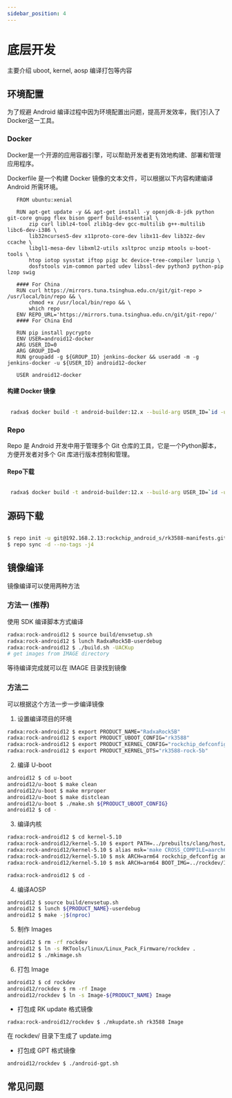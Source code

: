 ```yaml
---
sidebar_position: 4
---
```


# 底层开发

主要介绍 uboot, kernel, aosp 编译打包等内容

## 环境配置

为了规避 Android 编译过程中因为环境配置出问题，提高开发效率，我们引入了Docker这一工具。

### Docker

Docker是一个开源的应用容器引擎，可以帮助开发者更有效地构建、部署和管理应用程序。

Dockerfile 是一个构建 Docker 镜像的文本文件，可以根据以下内容构建编译 Android 所需环境。

```
   FROM ubuntu:xenial

   RUN apt-get update -y && apt-get install -y openjdk-8-jdk python git-core gnupg flex bison gperf build-essential \
       zip curl liblz4-tool zlib1g-dev gcc-multilib g++-multilib libc6-dev-i386 \
       lib32ncurses5-dev x11proto-core-dev libx11-dev lib32z-dev ccache \
       libgl1-mesa-dev libxml2-utils xsltproc unzip mtools u-boot-tools \
       htop iotop sysstat iftop pigz bc device-tree-compiler lunzip \
       dosfstools vim-common parted udev libssl-dev python3 python-pip lzop swig

   #### For China
   RUN curl https://mirrors.tuna.tsinghua.edu.cn/git/git-repo > /usr/local/bin/repo && \
       chmod +x /usr/local/bin/repo && \
       which repo
   ENV REPO_URL='https://mirrors.tuna.tsinghua.edu.cn/git/git-repo/'
   #### For China End

   RUN pip install pycrypto
   ENV USER=android12-docker
   ARG USER_ID=0
   ARG GROUP_ID=0
   RUN groupadd -g ${GROUP_ID} jenkins-docker && useradd -m -g jenkins-docker -u ${USER_ID} android12-docker

   USER android12-docker

```

#### 构建 Docker 镜像

```bash

 radxa$ docker build -t android-builder:12.x --build-arg USER_ID=`id -u` --build-arg GROUP_ID=`id -g` $(which-dir-dockerfile-in)

```

### Repo

Repo 是 Android 开发中用于管理多个 Git 仓库的工具，它是一个Python脚本，方便开发者对多个 Git 库进行版本控制和管理。

#### Repo下载

```bash

 radxa$ docker build -t android-builder:12.x --build-arg USER_ID=`id -u` --build-arg GROUP_ID=`id -g` $(which-dir-dockerfile-in)

```

## 源码下载

```bash

$ repo init -u git@192.168.2.13:rockchip_android_s/rk3588-manifests.git -b Android12_Radxa_rkr14 -m rockchip-s-local.xml
$ repo sync -d --no-tags -j4

```

## 镜像编译

镜像编译可以使用两种方法

### 方法一 (**推荐**)

使用 SDK 编译脚本方式编译

```bash
radxa:rock-android12 $ source build/envsetup.sh
radxa:rock-android12 $ lunch RadxaRock5B-userdebug
radxa:rock-android12 $ ./build.sh -UACKup
# get images from IMAGE directory
```

等待编译完成就可以在 IMAGE 目录找到镜像

### 方法二

可以根据这个方法一步一步编译镜像

1. 设置编译项目的环境

```bash
radxa:rock-android12 $ export PRODUCT_NAME="RadxaRock5B"
radxa:rock-android12 $ export PRODUCT_UBOOT_CONFIG="rk3588"
radxa:rock-android12 $ export PRODUCT_KERNEL_CONFIG="rockchip_defconfig"
radxa:rock-android12 $ export PRODUCT_KERNEL_DTS="rk3588-rock-5b"
```

2. 编译 U-boot

```bash
android12 $ cd u-boot
android12/u-boot $ make clean
android12/u-boot $ make mrproper
android12/u-boot $ make distclean
android12/u-boot $ ./make.sh ${PRODUCT_UBOOT_CONFIG}
android12 $ cd -
```

3. 编译内核

```bash
radxa:rock-android12 $ cd kernel-5.10
radxa:rock-android12/kernel-5.10 $ export PATH=../prebuilts/clang/host/linux-x86/clang-r416183b/bin:$PATH
radxa:rock-android12/kernel-5.10 $ alias msk='make CROSS_COMPILE=aarch64-linux-gnu- LLVM=1 LLVM_IAS=1'
radxa:rock-android12/kernel-5.10 $ msk ARCH=arm64 rockchip_defconfig android-11.config rock5b.config
radxa:rock-android12/kernel-5.10 $ msk ARCH=arm64 BOOT_IMG=../rockdev/Image-RadxaRock5B/boot.img rk3588-rock-5b.img

radxa:rock-android12 $ cd -
```

4. 编译AOSP

```bash
android12 $ source build/envsetup.sh
android12 $ lunch ${PRODUCT_NAME}-userdebug
android12 $ make -j$(nproc)
```

5. 制作 Images

```bash
android12 $ rm -rf rockdev
android12 $ ln -s RKTools/linux/Linux_Pack_Firmware/rockdev .
android12 $ ./mkimage.sh
```

6. 打包 Image

```bash
android12 $ cd rockdev
android12/rockdev $ rm -rf Image
android12/rockdev $ ln -s Image-${PRODUCT_NAME} Image
```

- 打包成 RK update 格式镜像

```
radxa:rock-android12/rockdev $ ./mkupdate.sh rk3588 Image
```

在 rockdev/ 目录下生成了 update.img

- 打包成 GPT 格式镜像

```
android12/rockdev $ ./android-gpt.sh
```

## 常见问题

